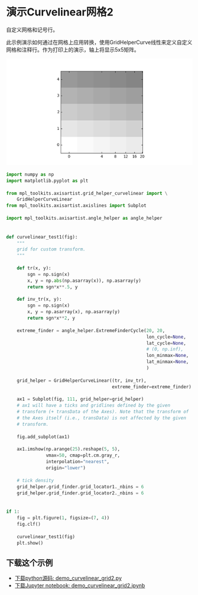 # 演示Curvelinear网格2

自定义网格和记号行。

此示例演示如何通过在网格上应用转换，使用GridHelperCurve线性来定义自定义网格和注释行。作为打印上的演示，轴上将显示5x5矩阵。

![Curvelinear网格2示例](/static/images/gallery/sphx_glr_demo_curvelinear_grid2_001.png)

```python
import numpy as np
import matplotlib.pyplot as plt

from mpl_toolkits.axisartist.grid_helper_curvelinear import \
    GridHelperCurveLinear
from mpl_toolkits.axisartist.axislines import Subplot

import mpl_toolkits.axisartist.angle_helper as angle_helper


def curvelinear_test1(fig):
    """
    grid for custom transform.
    """

    def tr(x, y):
        sgn = np.sign(x)
        x, y = np.abs(np.asarray(x)), np.asarray(y)
        return sgn*x**.5, y

    def inv_tr(x, y):
        sgn = np.sign(x)
        x, y = np.asarray(x), np.asarray(y)
        return sgn*x**2, y

    extreme_finder = angle_helper.ExtremeFinderCycle(20, 20,
                                                     lon_cycle=None,
                                                     lat_cycle=None,
                                                     # (0, np.inf),
                                                     lon_minmax=None,
                                                     lat_minmax=None,
                                                     )

    grid_helper = GridHelperCurveLinear((tr, inv_tr),
                                        extreme_finder=extreme_finder)

    ax1 = Subplot(fig, 111, grid_helper=grid_helper)
    # ax1 will have a ticks and gridlines defined by the given
    # transform (+ transData of the Axes). Note that the transform of
    # the Axes itself (i.e., transData) is not affected by the given
    # transform.

    fig.add_subplot(ax1)

    ax1.imshow(np.arange(25).reshape(5, 5),
               vmax=50, cmap=plt.cm.gray_r,
               interpolation="nearest",
               origin="lower")

    # tick density
    grid_helper.grid_finder.grid_locator1._nbins = 6
    grid_helper.grid_finder.grid_locator2._nbins = 6


if 1:
    fig = plt.figure(1, figsize=(7, 4))
    fig.clf()

    curvelinear_test1(fig)
    plt.show()
```

## 下载这个示例
            
- [下载python源码: demo_curvelinear_grid2.py](https://matplotlib.org/_downloads/demo_curvelinear_grid2.py)
- [下载Jupyter notebook: demo_curvelinear_grid2.ipynb](https://matplotlib.org/_downloads/demo_curvelinear_grid2.ipynb)